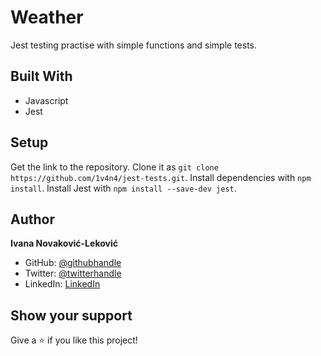 # Weather
Jest testing practise with simple functions and simple tests.

## Built With

  - Javascript
  - Jest

## Setup

  Get the link to the repository.
  Clone it as `git clone https://github.com/1v4n4/jest-tests.git`.
  Install  dependencies with `npm install`.
  Install Jest with `npm install --save-dev jest`.

## Author
**Ivana Novaković-Leković**

- GitHub: [@githubhandle](https://github.com/1v4n4)
- Twitter: [@twitterhandle](https://twitter.com/codeIv1)
- LinkedIn: [LinkedIn](https://www.linkedin.com/in/1v4n4/)


## Show your support

Give a ⭐️ if you like this project!



